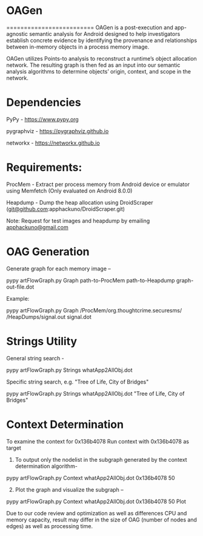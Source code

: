 # OAGen 
=========================
OAGen is a post-execution and app-agnostic semantic analysis for Android
designed to help investigators establish concrete evidence by identifying the provenance 
and relationships between in-memory objects in a process memory image.

OAGen utilizes Points-to analysis to reconstruct a runtime’s object allocation network. 
The resulting graph is then fed as an input into our semantic analysis algorithms to 
determine objects’ origin, context, and scope in the network. 

Dependencies
=========================
PyPy - https://www.pypy.org

pygraphviz - https://pygraphviz.github.io

networkx - https://networkx.github.io

Requirements:
=========================
ProcMem - Extract per process memory from Android device or emulator using Memfetch (Only evaluated on Android 8.0.0)

Heapdump - Dump the heap allocation using DroidScraper (git@github.com:apphackuno/DroidScraper.git)

Note:
  Request for test images and heapdump by emailing apphackuno@gmail.com


OAG Generation
==================
Generate graph for each memory image –

  pypy artFlowGraph.py Graph path-to-ProcMem path-to-Heapdump graph-out-file.dot
  
Example:

  pypy artFlowGraph.py Graph /ProcMem/org.thoughtcrime.securesms/  /HeapDumps/signal.out signal.dot
 
Strings Utility
====================
General string search -

  pypy artFlowGraph.py Strings whatApp2AllObj.dot
  
Specific string search, e.g. "Tree of Life, City of Bridges"

  pypy artFlowGraph.py Strings whatApp2AllObj.dot "Tree of Life, City of Bridges"


Context Determination 
======================================
To examine the context for 0x136b4078
Run context with 0x136b4078 as target 

1) To output only the nodelist in the subgraph generated by the context determination algorithm-

  pypy artFlowGraph.py Context whatApp2AllObj.dot 0x136b4078 50

2) Plot the graph and visualize the subgraph – 

  pypy artFlowGraph.py Context whatApp2AllObj.dot 0x136b4078 50 Plot
  
Due to our code review and optimization as well as differences CPU and memory capacity, result may differ in the size of OAG (number of nodes and edges) as well as processing time.
